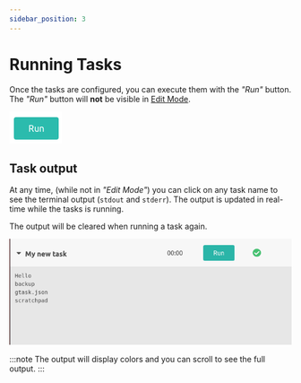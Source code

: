 ```yaml
---
sidebar_position: 3
---
```


# Running Tasks

Once the tasks are configured, you can execute them with the _"Run"_ button.
The _"Run"_ button will **not** be visible in [Edit Mode](docs/getting-started/creating-tasks#edit-mode).

![Run button](/img/docs/run_button.png)

## Task output

At any time, (while not in _"Edit Mode"_) you can click on any task name to see the terminal output (`stdout` and `stderr`). The output is updated in real-time while the tasks is running.

The output will be cleared when running a task again.

![Task Output](/img/docs/task_output.png)

:::note
The output will display colors and you can scroll to see the full output.
:::
